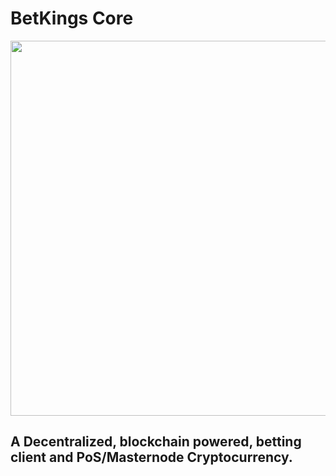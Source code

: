 # BetKings Core

<center>
<a href="https://kings.ag">
<img src="https://kings.ag/assets/images/snowlion-light.svg" width="600px" height="600px">
</a>
</center>

## A Decentralized, blockchain powered, betting client and PoS/Masternode Cryptocurrency.



